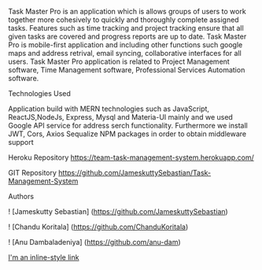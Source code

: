 Task Master Pro is an application which is allows groups of users to work together more cohesively to quickly and thoroughly complete assigned tasks. Features such as time tracking and project tracking ensure that all given tasks are covered and progress reports are up to date. Task Master Pro is mobile-first application and including other functions such google maps and address retrival, email syncing, collaborative interfaces for all users. Task Master Pro application is related to Project Management software, Time Management software, Professional Services Automation software.

Technologies Used

Application build with MERN technologies such as JavaScript, ReactJS,NodeJs, Express, Mysql and Materia-UI mainly and we used Google API service for address serch functionality. Furthermore we install JWT, Cors, Axios Sequalize NPM packages in order to obtain middleware support

Heroku Repository https://team-task-management-system.herokuapp.com/

GIT Repository https://github.com/JameskuttySebastian/Task-Management-System

Authors

! [Jameskutty Sebastian] (https://github.com/JameskuttySebastian)

! [Chandu Koritala] (https://github.com/ChanduKoritala)

! [Anu Dambaladeniya] (https://github.com/anu-dam)

[I'm an inline-style link](https://www.google.com)

